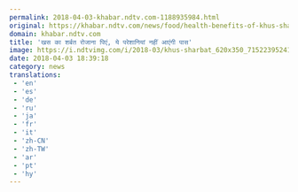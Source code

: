 ```yaml
---
permalink: 2018-04-03-khabar.ndtv.com-1188935984.html
original: https://khabar.ndtv.com/news/food/health-benefits-of-khus-sharbat-in-summer-1832472
domain: khabar.ndtv.com
title: 'खस का शर्बत रोजाना पिएं, ये परेशानियां नहीं आएंगी पास'
image: https://i.ndtvimg.com/i/2018-03/khus-sharbat_620x350_71522395241.jpg
date: 2018-04-03 18:39:18
category: news
translations: 
 - 'en'
 - 'es'
 - 'de'
 - 'ru'
 - 'ja'
 - 'fr'
 - 'it'
 - 'zh-CN'
 - 'zh-TW'
 - 'ar'
 - 'pt'
 - 'hy'
---
```


